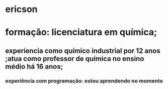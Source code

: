 # ericson
# formação: licenciatura em química;
## experiencia como químico industrial por 12 anos ;atua como professor de química no ensino médio há 16 anos;
### experiência com programação: estou aprendendo no momento
